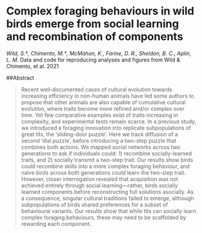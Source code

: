 # Complex foraging behaviours in wild birds emerge from social learning and recombination of components
*Wild, S.†, Chimento, M.†, McMahon, K., Farine, D. R., Sheldon, B. C., Aplin, L. M.*
Data and code for reproducing analyses and figures from Wild &amp; Chimento, et al. 2021

##Abstract
>Recent well-documented cases of cultural evolution towards increasing efficiency in non-human animals have led some authors to propose that other animals are also capable of cumulative cultural evolution, where traits become more refined and/or complex over time. Yet few comparative examples exist of traits increasing in complexity, and experimental tests remain scarce. In a previous study, we introduced a foraging innovation into replicate subpopulations of great tits, the ‘sliding-door puzzle’. Here we track diffusion of a second ‘dial puzzle’, before introducing a two-step puzzle that combines both actions. We mapped social networks across two generations to ask if individuals could: 1) recombine socially-learned traits, and 2) socially transmit a two-step trait. Our results show birds could recombine skills into a more complex foraging behaviour, and naïve birds across both generations could learn the two-step trait. However, closer interrogation revealed that acquisition was not achieved entirely through social learning—rather, birds socially learned components before reconstructing full solutions asocially. As a consequence, singular cultural traditions failed to emerge, although subpopulations of birds shared preferences for a subset of behavioural variants. Our results show that while tits can socially learn complex foraging behaviours, these may need to be scaffolded by rewarding each component.
